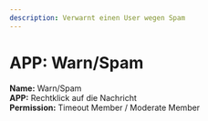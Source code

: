 ```yaml
---
description: Verwarnt einen User wegen Spam
---
```


# APP: Warn/Spam

**Name:** Warn/Spam\
**APP:** Rechtklick auf die Nachricht\
**Permission:** Timeout Member / Moderate Member
